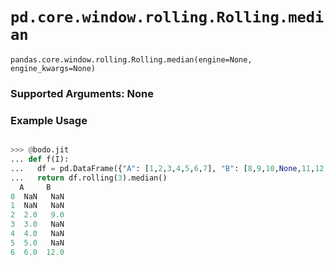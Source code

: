 # `pd.core.window.rolling.Rolling.median`

`pandas.core.window.rolling.Rolling.median(engine=None, engine_kwargs=None)`

### Supported Arguments: None

### Example Usage

```py

>>> @bodo.jit
... def f(I):
...   df = pd.DataFrame({"A": [1,2,3,4,5,6,7], "B": [8,9,10,None,11,12,13]})
...   return df.rolling(3).median()
  A     B
0  NaN   NaN
1  NaN   NaN
2  2.0   9.0
3  3.0   NaN
4  4.0   NaN
5  5.0   NaN
6  6.0  12.0
```

